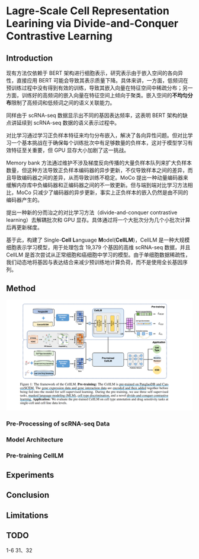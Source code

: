 # Lagre-Scale Cell Representation Learining via Divide-and-Conquer Contrastive Learning

## Introduction

现有方法仅依赖于 BERT 架构进行细胞表示，研究表示由于嵌入空间的各向异性，直接应用 BERT 可能会导致其表示质量下降。具体来讲，一方面，低频词在预训练过程中没有得到有效的训练，导致其嵌入向量在特征空间中稀疏分布；另一方面，训练好的高频词的嵌入向量在特征空间上倾向于聚类。嵌入空间的**不均匀分布**限制了高频词和低频词之间的语义关联能力。

同样由于 scRNA-seq 数据显示出不同的基因表达频率，这表明 BERT 架构的缺点讲延续到 scRNA-seq 数据的语义表示过程中。

对比学习通过学习正负样本特征来均匀分布嵌入，解决了各向异性问题。但对比学习一个基本挑战在于确保每个训练批次中有足够数量的负样本，这对于模型学习有效特征至关重要，但 GPU 显存大小加剧了这一挑战。

Memory bank 方法通过维护不涉及梯度反向传播的大量负样本队列来扩大负样本数量，但这种方法导致正负样本编码器的异步更新，不仅导致样本之间的差异，而且导致编码器之间的差异，从而导致训练不稳定。MoCo 提出一种动量编码器来缓解内存库中负编码器和正编码器之间的不一致更新。但与端到端对比学习方法相比，MoCo 只减少了编码器的异步更新，事实上正负样本的嵌入仍然是由不同的编码器产生的。

提出一种新的分而治之的对比学习方法（divide-and-conquer contrastive learning）去解耦批次和 GPU 显存。具体通过将一个大批次分为几个小批次计算后再更新梯度。

基于此，构建了 Single-**Cell** **L**anguage **M**odel(**CellLM**)，CellLM 是一种大规模细胞表示学习模型，用于处理包含 19,379 个基因的高维 scRNA-seq 数据，并且 CellLM 是首次尝试从正常细胞和癌细胞中学习的模型。由于单细胞数据稀疏性，我们动态地将基因与表达结合来减少预训练地计算负荷，而不是使用全长基因序列。


## Method

![celllm_framework](./pictures/celllm_framework.png)

### Pre-Processing of scRNA-seq Data

### Model Architecture

### Pre-training CellLM


## Experiments 


## Conclusion


## Limitations

## TODO 

1-6  31、32

